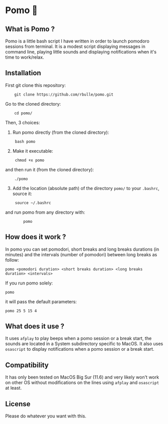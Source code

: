 # Pomo :tomato:

## What is Pomo ?

Pomo is a little bash script I have written in order to launch pomodoro sessions from terminal. It is a modest script displaying messages in command line, playing little sounds and displaying notifications when it's time to work/relax.

## Installation

First git clone this repository:

        git clone https://github.com/rbulle/pomo.git

Go to the cloned directory:

        cd pomo/

Then, 3 choices:
1) Run pomo directly (from the cloned directory):

        bash pomo

2) Make it executable:  

        chmod +x pomo

and then run it (from the cloned directory):

        ./pomo

3) Add the location (absolute path) of the directory `pomo/` to your `.bashrc`, source it:  

        source ~/.bashrc

and run pomo from any directory with:

            pomo

## How does it work ?

In pomo you can set pomodori, short breaks and long breaks durations (in minutes) and the intervals (number of pomodori) between long breaks as follow:

    pomo <pomodori duration> <short breaks duration> <long breaks duration> <intervals>

If you run pomo solely:

    pomo

it will pass the default parameters:

    pomo 25 5 15 4

## What does it use ?

It uses `afplay` to play beeps when a pomo session or a break start, the sounds are located in a System subdirectory specific to MacOS.
It also uses `osascript` to display notifications when a pomo session or a break start.

## Compatibility

It has only been tested on MacOS Big Sur (11.6) and very likely won't work on other OS without modifications on the lines using `afplay` and `osascript` at least.

## License

Please do whatever you want with this.
